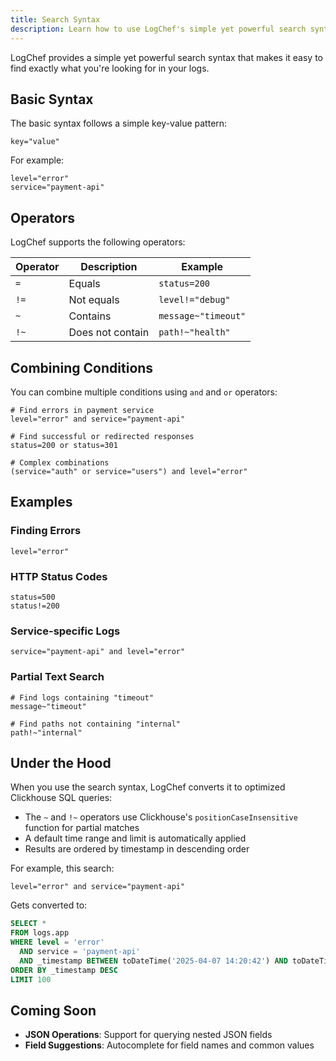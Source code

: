 ```yaml
---
title: Search Syntax
description: Learn how to use LogChef's simple yet powerful search syntax
---
```


LogChef provides a simple yet powerful search syntax that makes it easy to find exactly what you're looking for in your logs.

## Basic Syntax

The basic syntax follows a simple key-value pattern:

```
key="value"
```

For example:

```
level="error"
service="payment-api"
```

## Operators

LogChef supports the following operators:

| Operator | Description      | Example             |
| -------- | ---------------- | ------------------- |
| `=`      | Equals           | `status=200`        |
| `!=`     | Not equals       | `level!="debug"`    |
| `~`      | Contains         | `message~"timeout"` |
| `!~`     | Does not contain | `path!~"health"`    |

## Combining Conditions

You can combine multiple conditions using `and` and `or` operators:

```
# Find errors in payment service
level="error" and service="payment-api"

# Find successful or redirected responses
status=200 or status=301

# Complex combinations
(service="auth" or service="users") and level="error"
```

## Examples

### Finding Errors

```
level="error"
```

### HTTP Status Codes

```
status=500
status!=200
```

### Service-specific Logs

```
service="payment-api" and level="error"
```

### Partial Text Search

```
# Find logs containing "timeout"
message~"timeout"

# Find paths not containing "internal"
path!~"internal"
```

## Under the Hood

When you use the search syntax, LogChef converts it to optimized Clickhouse SQL queries:

- The `~` and `!~` operators use Clickhouse's `positionCaseInsensitive` function for partial matches
- A default time range and limit is automatically applied
- Results are ordered by timestamp in descending order

For example, this search:

```
level="error" and service="payment-api"
```

Gets converted to:

```sql
SELECT *
FROM logs.app
WHERE level = 'error'
  AND service = 'payment-api'
  AND _timestamp BETWEEN toDateTime('2025-04-07 14:20:42') AND toDateTime('2025-04-07 14:25:42')
ORDER BY _timestamp DESC
LIMIT 100
```

## Coming Soon

- **JSON Operations**: Support for querying nested JSON fields
- **Field Suggestions**: Autocomplete for field names and common values
